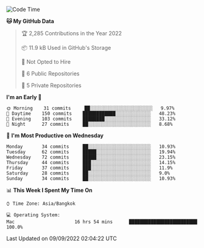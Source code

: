 <!--START_SECTION:waka-->
![Code Time](http://img.shields.io/badge/Code%20Time-1%2C421%20hrs%2025%20mins-blue)

**🐱 My GitHub Data** 

> 🏆 2,285 Contributions in the Year 2022
 > 
> 📦 11.9 kB Used in GitHub's Storage 
 > 
> 🚫 Not Opted to Hire
 > 
> 📜 6 Public Repositories 
 > 
> 🔑 5 Private Repositories  
 > 
**I'm an Early 🐤** 

```text
🌞 Morning    31 commits     ██░░░░░░░░░░░░░░░░░░░░░░░   9.97% 
🌆 Daytime    150 commits    ████████████░░░░░░░░░░░░░   48.23% 
🌃 Evening    103 commits    ████████░░░░░░░░░░░░░░░░░   33.12% 
🌙 Night      27 commits     ██░░░░░░░░░░░░░░░░░░░░░░░   8.68%

```
📅 **I'm Most Productive on Wednesday** 

```text
Monday       34 commits     ██░░░░░░░░░░░░░░░░░░░░░░░   10.93% 
Tuesday      62 commits     █████░░░░░░░░░░░░░░░░░░░░   19.94% 
Wednesday    72 commits     █████░░░░░░░░░░░░░░░░░░░░   23.15% 
Thursday     44 commits     ███░░░░░░░░░░░░░░░░░░░░░░   14.15% 
Friday       37 commits     ███░░░░░░░░░░░░░░░░░░░░░░   11.9% 
Saturday     28 commits     ██░░░░░░░░░░░░░░░░░░░░░░░   9.0% 
Sunday       34 commits     ██░░░░░░░░░░░░░░░░░░░░░░░   10.93%

```


📊 **This Week I Spent My Time On** 

```text
⌚︎ Time Zone: Asia/Bangkok

💻 Operating System: 
Mac                      16 hrs 54 mins      █████████████████████████   100.0%

```


 Last Updated on 09/09/2022 02:04:22 UTC
<!--END_SECTION:waka-->